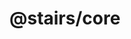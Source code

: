 # @stairs/core

[//]: # ([![NPM]&#40;https://nodei.co/npm/'@stairs/core'.png&#41;]&#40;https://nodei.co/npm/'@stairs/core'/&#41;)
